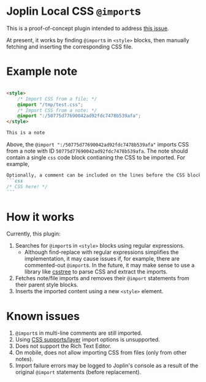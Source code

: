 # Joplin Local CSS `@import`s

This is a proof-of-concept plugin intended to address [this issue](https://discourse.joplinapp.org/t/local-imported-css-no-longer-accessible/41812).

At present, it works by finding `@import`s in `<style>` blocks, then manually fetching and inserting the corresponding CSS file.

# Example note

````markdown

<style>
	/* Import CSS from a file: */
	@import "/tmp/test.css";
	/* Import CSS from a note: */
	@import ":/50775d77690042ad92fdc7478b539afa";
</style>

This is a note

````

Above, the `@import ":/50775d77690042ad92fdc7478b539afa"` imports CSS from a note with ID `50775d77690042ad92fdc7478b539afa`. The note should contain a single `css` code block contianing the CSS to be imported. For example,
````markdown
Optionally, a comment can be included on the lines before the CSS block.
```css
/* CSS here! */
```
````

# How it works

Currently, this plugin:
1. Searches for `@import`s in `<style>` blocks using regular expressions.
   - Although find-replace with regular expressions simplifies the implementation, it may cause issues if, for example, there are commented-out `@import`s. In the future, it may make sense to use a library like [csstree](https://github.com/csstree/csstree) to parse CSS and extract the imports.
2. Fetches note/file imports and removes their `@import` statements from their parent style blocks.
3. Inserts the imported content using a new `<style>` element.


# Known issues

<div id="limitations"></div>

1. `@import`s in multi-line comments are still imported.
2. Using [CSS supports/layer](https://developer.mozilla.org/en-US/docs/Web/CSS/@import) import options is unsupported.
3. Does not support the Rich Text Editor.
4. On mobile, does not allow importing CSS from files (only from other notes).
5. Import failure errors may be logged to Joplin's console as a result of the original `@import` statements (before replacement).
